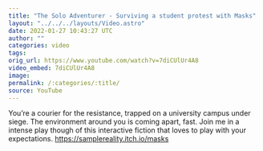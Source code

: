 ```yaml
---
title: "The Solo Adventurer - Surviving a student protest with Masks"
layout: "../../../layouts/Video.astro"
date: 2022-01-27 10:43:27 UTC
author: ""
categories: video
tags: 
orig_url: https://www.youtube.com/watch?v=7diCUlUr4A8
video_embed: 7diCUlUr4A8
image:
permalink: /:categories/:title/
source: YouTube
---
```

You’re a courier for the resistance, trapped on a university campus under siege. The environment around you is coming apart, fast. Join me in a intense play though of this interactive fiction that loves to play with your expectations. https://samplereality.itch.io/masks
